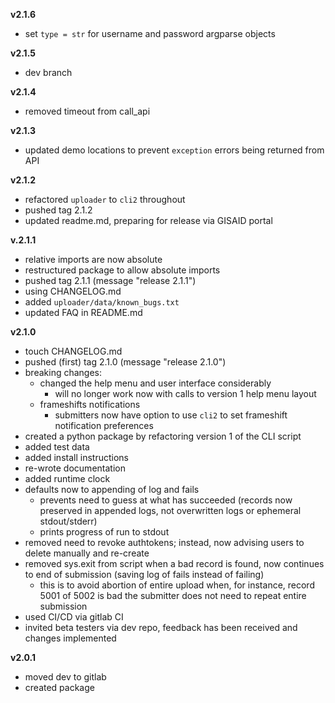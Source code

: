 **v2.1.6**

- set `type = str` for username and password argparse objects

**v2.1.5**

- dev branch

**v2.1.4**

- removed timeout from call_api

**v2.1.3**

- updated demo locations to prevent `exception` errors being returned from API

**v2.1.2**

- refactored `uploader` to `cli2` throughout
- pushed tag 2.1.2
- updated readme.md, preparing for release via GISAID portal

**v.2.1.1**

- relative imports are now absolute
- restructured package to allow absolute imports
- pushed tag 2.1.1 (message "release 2.1.1")
- using CHANGELOG.md
- added `uploader/data/known_bugs.txt`
- updated FAQ in README.md

**v2.1.0**

- touch CHANGELOG.md
- pushed (first) tag 2.1.0 (message "release 2.1.0")
- breaking changes:
    - changed the help menu and user interface considerably
        - will no longer work now with calls to version 1 help menu layout
    - frameshifts notifications
        - submitters now have option to use `cli2` to set frameshift notification preferences
- created a python package by refactoring version 1 of the CLI script
- added test data
- added install instructions
- re-wrote documentation
- added runtime clock
- defaults now to appending of log and fails
    - prevents need to guess at what has succeeded (records now preserved in appended logs, not overwritten logs or ephemeral stdout/stderr)
    - prints progress of run to stdout
- removed need to revoke authtokens; instead, now advising users to delete manually and re-create
- removed sys.exit from script when a bad record is found, now continues to end of submission (saving log of fails instead of failing)
    - this is to avoid abortion of entire upload when, for instance, record 5001 of 5002 is bad the submitter does not need to repeat entire submission
- used CI/CD via gitlab CI
- invited beta testers via dev repo, feedback has been received and changes implemented

**v2.0.1**

- moved dev to gitlab
- created package



